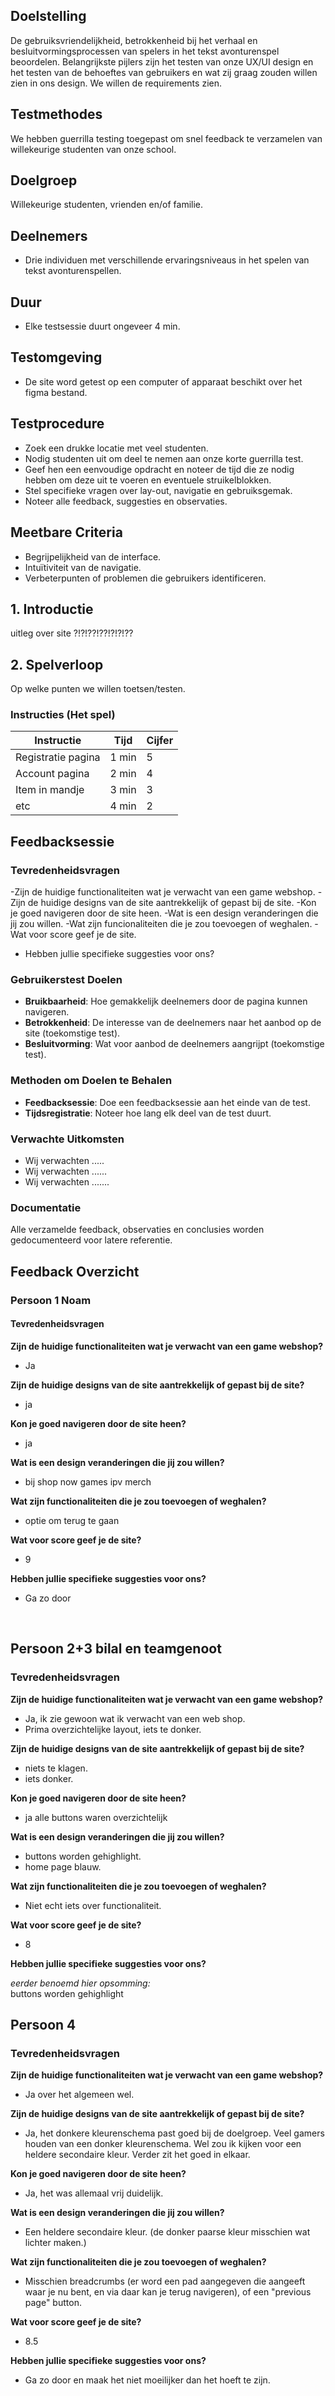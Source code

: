 ## Doelstelling
De gebruiksvriendelijkheid, betrokkenheid bij het verhaal en besluitvormingsprocessen van spelers in het tekst avonturenspel beoordelen. Belangrijkste pijlers zijn het testen van onze UX/UI design en het testen van de behoeftes van gebruikers en wat zij graag zouden willen zien in ons design. We willen de requirements zien.

## Testmethodes
We hebben guerrilla testing toegepast om snel feedback te verzamelen van willekeurige studenten van onze school.

## Doelgroep
Willekeurige studenten, vrienden en/of familie.

## Deelnemers
- Drie individuen met verschillende ervaringsniveaus in het spelen van tekst avonturenspellen.

## Duur
- Elke testsessie duurt ongeveer 4 min.

## Testomgeving
- De site word getest op een computer of apparaat beschikt over het figma bestand.

## Testprocedure
- Zoek een drukke locatie met veel studenten.
- Nodig studenten uit om deel te nemen aan onze korte guerrilla test.
- Geef hen een eenvoudige opdracht en noteer de tijd die ze nodig hebben om deze uit te voeren en eventuele struikelblokken.
- Stel specifieke vragen over lay-out, navigatie en gebruiksgemak.
- Noteer alle feedback, suggesties en observaties.

## Meetbare Criteria
- Begrijpelijkheid van de interface.
- Intuïtiviteit van de navigatie.
- Verbeterpunten of problemen die gebruikers identificeren.

## 1. Introductie
uitleg over site ?!?!??!??!?!?!??

## 2. Spelverloop
Op welke punten we willen toetsen/testen.

### Instructies (Het spel)
| Instructie | Tijd | Cijfer |
|------------------------------------------|-------|--------|
| Registratie pagina | 1 min | 5 |
| Account pagina | 2 min | 4 |
| Item in mandje | 3 min | 3 |
| etc | 4 min | 2 |




## Feedbacksessie

### Tevredenheidsvragen
-Zijn de huidige functionaliteiten wat je verwacht van een game webshop.
-Zijn de huidige designs van de site aantrekkelijk of gepast bij de site.
-Kon je goed navigeren door de site heen.
-Wat is een design veranderingen die jij zou willen.
-Wat zijn funcionaliteiten die je zou toevoegen of weghalen.
-Wat voor score geef je de site.
- Hebben jullie specifieke suggesties voor ons?

### Gebruikerstest Doelen
- **Bruikbaarheid**: Hoe gemakkelijk deelnemers door de pagina kunnen navigeren.
- **Betrokkenheid**: De interesse van de deelnemers naar het aanbod op de site (toekomstige test).
- **Besluitvorming**: Wat voor aanbod de deelnemers aangrijpt (toekomstige test).

### Methoden om Doelen te Behalen
- **Feedbacksessie**: Doe een feedbacksessie aan het einde van de test.
- **Tijdsregistratie**: Noteer hoe lang elk deel van de test duurt.

### Verwachte Uitkomsten
- Wij verwachten .....
- Wij verwachten ......
- Wij verwachten .......

### Documentatie
Alle verzamelde feedback, observaties en conclusies worden gedocumenteerd voor latere referentie.
<br>   

## Feedback Overzicht
### Persoon 1	Noam
#### Tevredenheidsvragen
**Zijn de huidige functionaliteiten wat je verwacht van een game webshop?**
- Ja  

**Zijn de huidige designs van de site aantrekkelijk of gepast bij de site?**
- ja  

**Kon je goed navigeren door de site heen?**
- ja  

**Wat is een design veranderingen die jij zou willen?**
- bij shop now games ipv merch  

**Wat zijn functionaliteiten die je zou toevoegen of weghalen?**
- optie om terug te gaan

**Wat voor score geef je de site?**
- 9

**Hebben jullie specifieke suggesties voor ons?**
- Ga zo door   
<br>   


## Persoon 2+3	bilal en teamgenoot
### Tevredenheidsvragen
**Zijn de huidige functionaliteiten wat je verwacht van een game webshop?**
- Ja, ik zie gewoon wat ik verwacht van een web shop.    
- Prima overzichtelijke layout, iets te donker.    

**Zijn de huidige designs van de site aantrekkelijk of gepast bij de site?**
- niets te klagen.   
- iets donker.   

**Kon je goed navigeren door de site heen?**
- ja alle buttons waren overzichtelijk

**Wat is een design veranderingen die jij zou willen?**
- buttons worden gehighlight.   
- home page blauw.   

**Wat zijn functionaliteiten die je zou toevoegen of weghalen?**
- Niet echt iets over functionaliteit.  

**Wat voor score geef je de site?**
- 8    

**Hebben jullie specifieke suggesties voor ons?**


*eerder benoemd hier opsomming:*    
buttons worden gehighlight


## Persoon 4
### Tevredenheidsvragen
**Zijn de huidige functionaliteiten wat je verwacht van een game webshop?**
- Ja over het algemeen wel.

**Zijn de huidige designs van de site aantrekkelijk of gepast bij de site?**
- Ja, het donkere kleurenschema past goed bij de doelgroep. Veel gamers houden van een donker kleurenschema. Wel zou ik kijken voor een heldere secondaire kleur. Verder zit het goed in elkaar. 

**Kon je goed navigeren door de site heen?**
- Ja, het was allemaal vrij duidelijk. 

**Wat is een design veranderingen die jij zou willen?**
- Een heldere secondaire kleur. (de donker paarse kleur misschien wat lichter maken.)

**Wat zijn functionaliteiten die je zou toevoegen of weghalen?**
- Misschien breadcrumbs (er word een pad aangegeven die aangeeft waar je nu bent, en via daar kan je terug navigeren), of een "previous page" button.  

**Wat voor score geef je de site?**
- 8.5

**Hebben jullie specifieke suggesties voor ons?**
- Ga zo door en maak het niet moeilijker dan het hoeft te zijn. 
